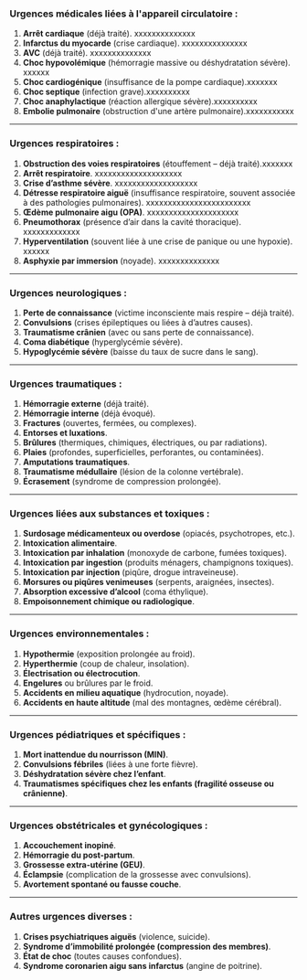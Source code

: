 ### **Urgences médicales liées à l'appareil circulatoire :**

1. **Arrêt cardiaque** (déjà traité).   xxxxxxxxxxxxxx
2. **Infarctus du myocarde** (crise cardiaque).  xxxxxxxxxxxxxxx
3. **AVC** (déjà traité).                                  xxxxxxxxxxxxxx
4. **Choc hypovolémique** (hémorragie massive ou déshydratation sévère).   xxxxxx
5. **Choc cardiogénique** (insuffisance de la pompe cardiaque).xxxxxxx
6. **Choc septique** (infection grave).xxxxxxxxxx
7. **Choc anaphylactique** (réaction allergique sévère).xxxxxxxxxx
8. **Embolie pulmonaire** (obstruction d'une artère pulmonaire).xxxxxxxxxxx

---

### **Urgences respiratoires :**

1. **Obstruction des voies respiratoires** (étouffement – déjà traité).xxxxxxx
2. **Arrêt respiratoire**.                 xxxxxxxxxxxxxxxxxxxx
3. **Crise d’asthme sévère**.      xxxxxxxxxxxxxxxxxxx
4. **Détresse respiratoire aiguë** (insuffisance respiratoire, souvent associée à des pathologies pulmonaires).  xxxxxxxxxxxxxxxxxxxxxxxx
5. **Œdème pulmonaire aigu (OPA)**.  xxxxxxxxxxxxxxxxxxxxx
6. **Pneumothorax** (présence d’air dans la cavité thoracique). xxxxxxxxxxxxx
7. **Hyperventilation** (souvent liée à une crise de panique ou une hypoxie).  xxxxxx
8. **Asphyxie par immersion** (noyade). xxxxxxxxxxxxxx

---

### **Urgences neurologiques :**

1. **Perte de connaissance** (victime inconsciente mais respire – déjà traité).
2. **Convulsions** (crises épileptiques ou liées à d’autres causes).
3. **Traumatisme crânien** (avec ou sans perte de connaissance).
4. **Coma diabétique** (hyperglycémie sévère).
5. **Hypoglycémie sévère** (baisse du taux de sucre dans le sang).

---

### **Urgences traumatiques :**

1. **Hémorragie externe** (déjà traité).
2. **Hémorragie interne** (déjà évoqué).
3. **Fractures** (ouvertes, fermées, ou complexes).
4. **Entorses et luxations**.
5. **Brûlures** (thermiques, chimiques, électriques, ou par radiations).
6. **Plaies** (profondes, superficielles, perforantes, ou contaminées).
7. **Amputations traumatiques**.
8. **Traumatisme médullaire** (lésion de la colonne vertébrale).
9. **Écrasement** (syndrome de compression prolongée).

---

### **Urgences liées aux substances et toxiques :**

1. **Surdosage médicamenteux ou overdose** (opiacés, psychotropes, etc.).
2. **Intoxication alimentaire**.
3. **Intoxication par inhalation** (monoxyde de carbone, fumées toxiques).
4. **Intoxication par ingestion** (produits ménagers, champignons toxiques).
5. **Intoxication par injection** (piqûre, drogue intraveineuse).
6. **Morsures ou piqûres venimeuses** (serpents, araignées, insectes).
7. **Absorption excessive d’alcool** (coma éthylique).
8. **Empoisonnement chimique ou radiologique**.

---

### **Urgences environnementales :**

1. **Hypothermie** (exposition prolongée au froid).
2. **Hyperthermie** (coup de chaleur, insolation).
3. **Électrisation ou électrocution**.
4. **Engelures** ou brûlures par le froid.
5. **Accidents en milieu aquatique** (hydrocution, noyade).
6. **Accidents en haute altitude** (mal des montagnes, œdème cérébral).

---

### **Urgences pédiatriques et spécifiques :**

1. **Mort inattendue du nourrisson (MIN)**.
2. **Convulsions fébriles** (liées à une forte fièvre).
3. **Déshydratation sévère chez l’enfant**.
4. **Traumatismes spécifiques chez les enfants (fragilité osseuse ou crânienne)**.

---

### **Urgences obstétricales et gynécologiques :**

1. **Accouchement inopiné**.
2. **Hémorragie du post-partum**.
3. **Grossesse extra-utérine (GEU)**.
4. **Éclampsie** (complication de la grossesse avec convulsions).
5. **Avortement spontané ou fausse couche**.

---

### **Autres urgences diverses :**

1. **Crises psychiatriques aiguës** (violence, suicide).
2. **Syndrome d’immobilité prolongée (compression des membres)**.
3. **État de choc** (toutes causes confondues).
4. **Syndrome coronarien aigu sans infarctus** (angine de poitrine).